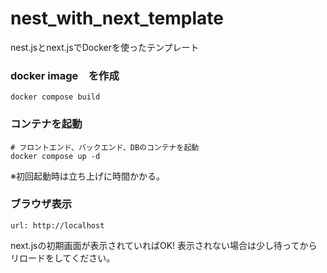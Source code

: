 # nest_with_next_template
nest.jsとnext.jsでDockerを使ったテンプレート

### docker image　を作成
```
docker compose build
```

### コンテナを起動
```
# フロントエンド、バックエンド、DBのコンテナを起動
docker compose up -d
```
※初回起動時は立ち上げに時間かかる。

### ブラウザ表示
```
url: http://localhost
```

next.jsの初期画面が表示されていればOK! 表示されない場合は少し待ってからリロードをしてください。
